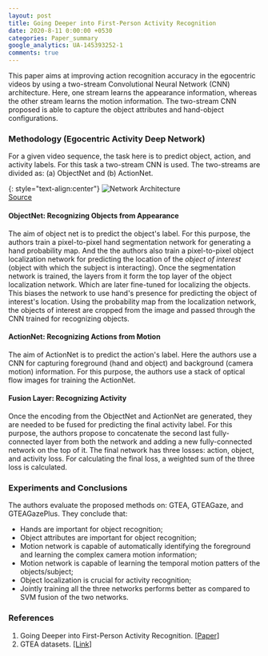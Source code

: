 ```yaml
---
layout: post
title: Going Deeper into First-Person Activity Recognition
date: 2020-8-11 0:00:00 +0530
categories: Paper_summary
google_analytics: UA-145393252-1
comments: true
---
```


This paper aims at improving action recognition accuracy in the egocentric videos by using a two-stream Convolutional Neural Network (CNN) architecture. Here, one stream learns the appearance information, whereas the other stream learns the motion information. The two-stream CNN proposed is able to capture the object attributes and hand-object configurations.

### Methodology (Egocentric Activity Deep Network)
For a given video sequence, the task here is to predict object, action, and activity labels. For this task a two-stream CNN is used. The two-streams are divided as: (a) ObjectNet and (b) ActionNet.

{: style="text-align:center"}
![Network Architecture](../../../../assets/images/PS_Kitani_2016.png)
<br>[Source](http://www.cs.cmu.edu/~kkitani/pdf/MFK-CVPR2016.pdf)

#### ObjectNet: Recognizing Objects from Appearance
The aim of object net is to predict the object's label. For this purpose, the authors train a pixel-to-pixel hand segmentation network for generating a hand probability map.
And the the authors also train a pixel-to-pixel object localization network for predicting the location of the *object of interest* (object with which the subject is interacting).
Once the segmentation network is trained, the layers from it form the top layer of the object localization network.
Which are later fine-tuned for localizing the objects.
This biases the network to use hand's presence for predicting the object of interest's location.
Using the probability map from the localization network, the objects of interest are cropped from the image and passed through the CNN trained for recognizing objects.

#### ActionNet: Recognizing Actions from Motion
The aim of ActionNet is to predict the action's label.
Here the authors use a CNN for capturing foreground (hand and object) and background (camera motion) information.
For this purpose, the authors use a stack of optical flow images for training the ActionNet.

#### Fusion Layer: Recognizing Activity
Once the encoding from the ObjectNet and ActionNet are generated, they are needed to be fused for predicting the final activity label.
For this purpose, the authors propose to concatenate the second last fully-connected layer from both the network and adding a new fully-connected network on the top of it.
The final network has three losses: action, object, and activity loss.
For calculating the final loss, a weighted sum of the three loss is calculated.

### Experiments and Conclusions
The authors evaluate the proposed methods on: GTEA, GTEAGaze, and GTEAGazePlus.
They conclude that:
- Hands are important for object recognition;
- Object attributes are important for object recognition;
- Motion network is capable of automatically identifying the foreground and learning the complex camera motion information;
- Motion network is capable of learning the temporal motion patters of the objects/subject;
- Object localization is crucial for activity recognition;
- Jointly training all the three networks performs better as compared to SVM fusion of the two networks.


### References
1. Going Deeper into First-Person Activity Recognition. [[Paper]](http://www.cs.cmu.edu/~kkitani/pdf/MFK-CVPR2016.pdf)
2. GTEA datasets. [[Link]](http://cbs.ic.gatech.edu/fpv/)
